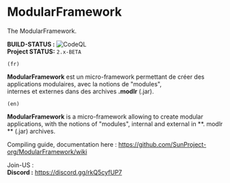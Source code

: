 # ModularFramework
The ModularFramework.

**BUILD-STATUS :** ![CodeQL](https://github.com/SunProject-org/ModularFramework/workflows/CodeQL/badge.svg)  
**Project STATUS:** ``2.x-BETA``  

``(fr)``

**ModularFramework** est un micro-framework permettant de créer des applications modulaires, avec la notions de "modules",  
internes et externes dans des archives **.modlr** (.jar).  

``(en)``  

**ModularFramework** is a micro-framework allowing to create modular applications, with the notions of "modules", internal and external in **. modlr ** (.jar) archives.  

Compiling guide, documentation here : https://github.com/SunProject-org/ModularFramework/wiki

Join-US :  
**Discord :** https://discord.gg/rkQ5cyfUP7
